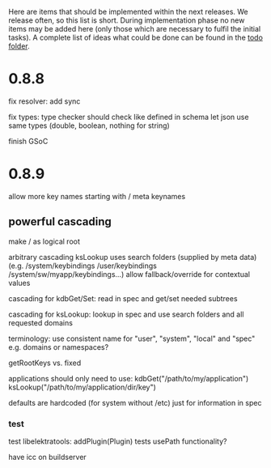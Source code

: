 Here are items that should be implemented within the next releases.
We release often, so this list is short.
During implementation phase no new items may be added here (only
those which are necessary to fulfil the initial tasks).
A complete list of ideas what could be done can be found in the
[todo folder](.).


# 0.8.8 #

fix resolver:
	add sync

fix types:
	type checker should check like defined in schema
	let json use same types (double, boolean, nothing for string)

finish GSoC



# 0.8.9 #

allow more key names
	starting with /
	meta keynames


## powerful cascading ##

make / as logical root

arbitrary cascading
	ksLookup uses search folders (supplied by meta data)
	(e.g. /system/keybindings /user/keybindings /system/sw/myapp/keybindings...)
	allow fallback/override for contextual values

cascading for kdbGet/Set:
	read in spec and get/set needed subtrees

cascading for ksLookup:
	lookup in spec and use search folders and all requested domains

terminology:
	use consistent name for "user", "system", "local" and "spec"
	e.g. domains or namespaces?

getRootKeys vs. fixed

applications should only need to use:
kdbGet("/path/to/my/application")
ksLookup("/path/to/my/application/dir/key")

defaults are hardcoded (for system without /etc)
	just for information in spec


### test ###

test libelektratools:
	addPlugin(Plugin) tests
	usePath functionality?

have icc on buildserver

